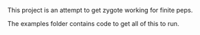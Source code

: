 This project is an attempt to get zygote working for finite peps.

The examples folder contains code to get all of this to run.
